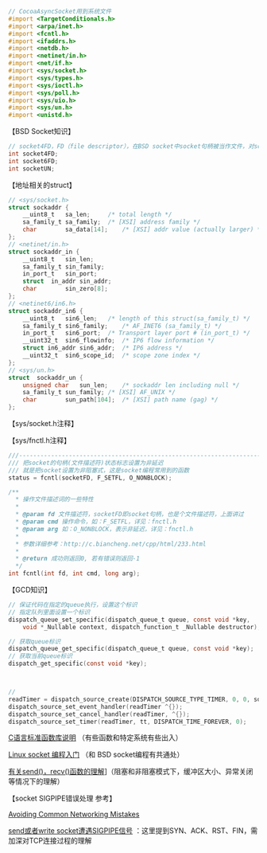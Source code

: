 ```objective-c
// CocoaAsyncSocket用到系统文件
#import <TargetConditionals.h>
#import <arpa/inet.h>
#import <fcntl.h>
#import <ifaddrs.h>
#import <netdb.h>
#import <netinet/in.h>
#import <net/if.h>
#import <sys/socket.h>
#import <sys/types.h>
#import <sys/ioctl.h>
#import <sys/poll.h>
#import <sys/uio.h>
#import <sys/un.h>
#import <unistd.h>
```





【BSD Socket知识】

```c
// socket4FD，FD（file descriptor），在BSD socket中socket句柄被当作文件，对socket的读写相当对文件读写
int socket4FD;
int socket6FD;
int socketUN;
```



【地址相关的struct】

```objective-c
// <sys/socket.h>
struct sockaddr {
	__uint8_t	sa_len;		/* total length */
	sa_family_t	sa_family;	/* [XSI] address family */
	char		sa_data[14];	/* [XSI] addr value (actually larger) */
};
// <netinet/in.h>
struct sockaddr_in {
	__uint8_t	sin_len;
	sa_family_t	sin_family;
	in_port_t	sin_port;
	struct	in_addr sin_addr;
	char		sin_zero[8];
};
// <netinet6/in6.h>
struct sockaddr_in6 {
	__uint8_t	sin6_len;	/* length of this struct(sa_family_t) */
	sa_family_t	sin6_family;	/* AF_INET6 (sa_family_t) */
	in_port_t	sin6_port;	/* Transport layer port # (in_port_t) */
	__uint32_t	sin6_flowinfo;	/* IP6 flow information */
	struct in6_addr	sin6_addr;	/* IP6 address */
	__uint32_t	sin6_scope_id;	/* scope zone index */
};
// <sys/un.h>
struct	sockaddr_un {
	unsigned char	sun_len;	/* sockaddr len including null */
	sa_family_t	sun_family;	/* [XSI] AF_UNIX */
	char		sun_path[104];	/* [XSI] path name (gag) */
};
```





【sys/socket.h注释】



【sys/fnctl.h注释】

```objective-c
///---------------------------------------------------------------------------------------------//
/// 把socket的句柄(文件描述符)状态标志设置为非延迟
/// 就是把socket设置为非阻塞式，这是socket编程常用到的函数
status = fcntl(socketFD, F_SETFL, O_NONBLOCK);

/**
  * 操作文件描述词的一些特性
  *
  * @param fd 文件描述符，socketFD即socket句柄，也是个文件描述符，上面讲过
  * @param cmd 操作命令，如：F_SETFL，详见：fnctl.h
  * @param arg 如：O_NONBLOCK，表示非延迟，详见：fnctl.h
  * 
  * 参数详细参考：http://c.biancheng.net/cpp/html/233.html
  *
  * @return 成功则返回0, 若有错误则返回-1
  */
int fcntl(int fd, int cmd, long arg);
```





【GCD知识】

```objective-c
// 保证代码在指定的queue执行，设置这个标识
// 指定队列里面设置一个标识
dispatch_queue_set_specific(dispatch_queue_t queue, const void *key,
	void *_Nullable context, dispatch_function_t _Nullable destructor);

// 获取queue标识
dispatch_queue_get_specific(dispatch_queue_t queue, const void *key);
// 获取当前queue标识
dispatch_get_specific(const void *key);



// 
readTimer = dispatch_source_create(DISPATCH_SOURCE_TYPE_TIMER, 0, 0, socketQueue);
dispatch_source_set_event_handler(readTimer ^{});
dispatch_source_set_cancel_handler(readTimer, ^{});
dispatch_source_set_timer(readTimer, tt, DISPATCH_TIME_FOREVER, 0);
```



[C语言标准函数库说明](http://c.biancheng.net/cpp/u/hanshu/) （有些函数和特定系统有些出入）

[Linux socket 编程入门](http://cw.hubwiz.com/card/c/56f9ee765fd193d76fcc6c17/1/1/1/) （和 BSD socket编程有共通处）

[有关send()，recv()函数的理解](http://www.cnblogs.com/aixingfou/archive/2011/07/29/2120956.html)]（阻塞和非阻塞模式下，缓冲区大小、异常关闭等情况下的理解）



【socket SIGPIPE错误处理 参考】 

 [Avoiding Common Networking Mistakes](https://developer.apple.com/library/content/documentation/NetworkingInternetWeb/Conceptual/NetworkingOverview/CommonPitfalls/CommonPitfalls.html) 

[send或者write socket遭遇SIGPIPE信号](http://l241002209.iteye.com/blog/1506681) ：这里提到SYN、ACK、RST、FIN，需加深对TCP连接过程的理解